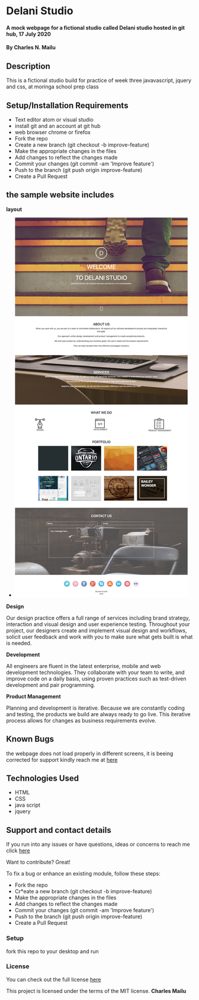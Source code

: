 # Delani Studio
#### A mock webpage for a fictional studio called Delani studio hosted in git hub, 17 July 2020
#### By **Charles N. Mailu**
## Description

This is a fictional studio build for practice  of week three javavascript, jquery and css, at moringa school prep class 

## Setup/Installation Requirements

* Text editor atom or visual studio
* install git and an account at git hub
* web browser chrome or firefox
* Fork the repo
* Create a new branch (git checkout -b improve-feature)
* Make the appropriate changes in the files
* Add changes to reflect the changes made
* Commit your changes (git commit -am 'Improve feature')
* Push to the branch (git push origin improve-feature)
* Create a Pull Request
## the sample website includes
**layout**
* <img src="./images/assets/ Delani Studio.jpg" alt="" srcset="">

**Design**

Our design practice offers a full range of services including brand strategy, interaction and visual design and user experience testing.
Throughout your project, our designers create and implement visual design and workflows, solicit user feedback and work with you to make sure what gets built is what is needed.


**Development**

All engineers are fluent in the latest enterprise, mobile and web development technologies.
They collaborate with your team to write, and improve code on a daily basis, using proven practices such as test-driven development and pair programming.

**Product Management**

Planning and development is iterative. Because we are constantly coding and testing, the products we build are always ready to go live. 
This iterative process allows for changes as business requirements evolve.

## Known Bugs
the webpage does not load properly in different screens, it is beeing corrected for support kindly reach me at <a href="https://charlesmaillu.github.io/contact-info">here</a> 
## Technologies Used
* HTML
* CSS
* java script
* jquery
## Support and contact details
If you run into any issues or have questions, ideas or concerns to reach me click <a href="https://charlesmaillu.github.io/contact-info">here</a>

Want to contribute? Great!

To fix a bug or enhance an existing module, follow these steps:

* Fork the repo
* Cr*eate a new branch (git checkout -b improve-feature)
* Make the appropriate changes in the files
* Add changes to reflect the changes made
* Commit your changes (git commit -am 'Improve feature')
* Push to the branch (git push origin improve-feature)
* Create a Pull Request

### Setup
fork this repo to your desktop and run 
### License
You can check out the full license <a href="https://github.com/charlesmaillu/Delani-studio-IP3/blob/master/license">here</a> 

This project is licensed under the terms of the MIT license.
 **Charles Mailu**                  






